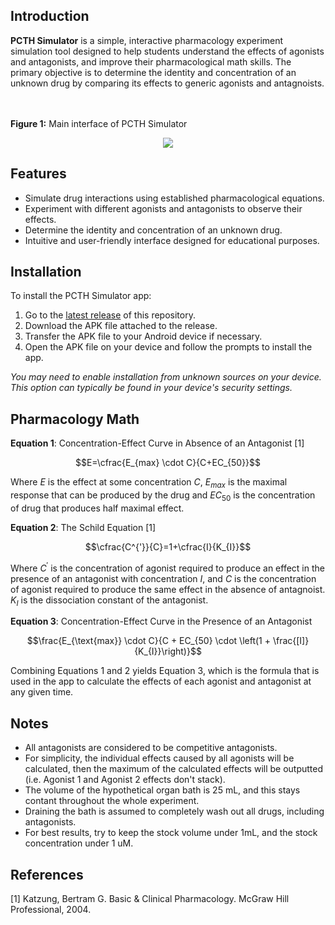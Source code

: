 ## Introduction
**PCTH Simulator** is a simple, interactive pharmacology experiment simulation tool designed to help students understand the effects of agonists and antagonists, and improve their pharmacological math skills. The primary objective is to determine the identity and concentration of an unknown drug by comparing its effects to generic agonists and antagnoists.

<br></br>
**Figure 1:** Main interface of PCTH Simulator
<p align = "center">
  <img src=https://github.com/user-attachments/assets/277cdbbe-4556-40f6-b690-1b9b77c82b97>
</p>

## Features

- Simulate drug interactions using established pharmacological equations.
- Experiment with different agonists and antagonists to observe their effects.
- Determine the identity and concentration of an unknown drug.
- Intuitive and user-friendly interface designed for educational purposes.

## Installation

To install the PCTH Simulator app:

1. Go to the [latest release](https://github.com/your-username/your-repository/releases/latest) of this repository.
2. Download the APK file attached to the release.
3. Transfer the APK file to your Android device if necessary.
4. Open the APK file on your device and follow the prompts to install the app.

*You may need to enable installation from unknown sources on your device. This option can typically be found in your device's security settings.*

## Pharmacology Math  
  
**Equation 1**: Concentration-Effect Curve in Absence of an Antagonist [1]  

$$E=\cfrac{E_{max} \cdot C}{C+EC_{50}}$$

Where $E$ is the effect at some concentration $C$, $E_{max}$ is the maximal response that can be produced by the drug and $EC_{50}$ is the concentration of drug that produces half maximal effect.

**Equation 2**: The Schild Equation [1]  

$$\cfrac{C^{'}}{C}=1+\cfrac{I}{K_{I}}$$

Where $C^{'}$ is the concentration of agonist required to produce an effect in the presence of an antagonist with concentration ${I}$, and $C$ is the concentration of agonist required to produce the same effect in the absence of antagnoist. $K_{I}$ is the dissociation constant of the antagonist.

**Equation 3**: Concentration-Effect Curve in the Presence of an Antagonist

$$\frac{E_{\text{max}} \cdot C}{C + EC_{50} \cdot \left(1 + \frac{[I]}{K_{I}}\right)}$$

Combining Equations 1 and 2 yields Equation 3, which is the formula that is used in the app to calculate the effects of each agonist and antagonist at any given time.


## Notes 
- All antagonists are considered to be competitive antagonists.
- For simplicity, the individual effects caused by all agonists will be calculated, then the maximum of the calculated effects will be outputted (i.e. Agonist 1 and Agonist 2 effects don't stack).
- The volume of the hypothetical organ bath is 25 mL, and this stays contant throughout the whole experiment.
- Draining the bath is assumed to completely wash out all drugs, including antagonists.
- For best results, try to keep the stock volume under 1mL, and the stock concentration under 1 uM.

## References  
[1] Katzung, Bertram G. Basic & Clinical Pharmacology. McGraw Hill Professional, 2004.
